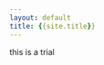 ```yaml
---
layout: default
title: {{site.title}}
---
```

<!-- Custom style sheet -->
<link rel="stylesheet" type="text/css" href="./style.css">


this is a trial

